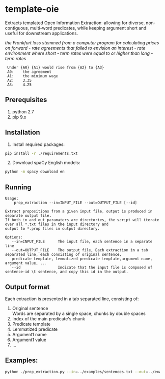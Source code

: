 # template-oie
Extracts templated Open Information Extraction: allowing for diverse, non-contiguous, multi-word predicates, while keeping argument short and useful for downstream applications.

_the Frankfurt loss  stemmed  from  a computer program  for  calculating  prices  on  forward - rate agreements  that  failed  to envision  an interest - rate environment  where  short - term rates  were  equal  to  or  higher  than  long - term rates_

     Under {A0} {A1} would rise from {A2} to {A3}
     A0:	the agreement
     A1:	the minimum wage
     A2:	3.35
	 A3:	4.25


## Prerequisites
1. python 2.7
2. pip 9.x

## Installation
1. Install required packages:<br>
```bash
pip install -r ./requirements.txt
```
2. Download spaCy English models:<br>
```bash
python -m spacy download en
```

## Running 
```
Usage:
    prop_extraction --in=INPUT_FILE --out=OUTPUT_FILE [--id]

Extract propositions from a given input file, output is produced in separate output file.
If both in and out paramaters are directories, the script will iterate over all *.txt files in the input directory and
output to *.prop files in output directory.

Options:
   --in=INPUT_FILE      The input file, each sentence in a separate line
   --out=OUTPUT_FILE    The output file, Each extraction in a tab separated line, each consisting of original sentence,
   predicate template, lemmatized predicate template,argument name, argument value, ...
   --id                 Indicate that the input file is composed of sentence-id \t sentence, and copy this id in the output.
```

## Output format

Each extraction is presented in a tab separated line, consisting of:
1. Original sentence <br>
Words are separated by a single space, chunks by double spaces
2. Index of the main predicate's chunk
3. Predicate template
4. Lemmatized predicate
6. Argument1 name
7. Argument1 value
8. ...

## Examples:
```bash
python ./prop_extraction.py --in=../examples/sentences.txt --out=../examples/sentences.prop
```
